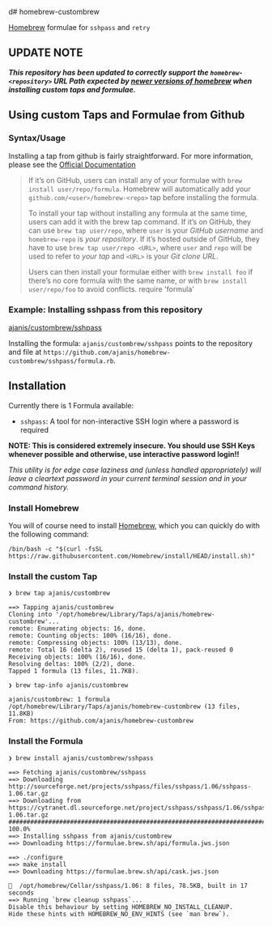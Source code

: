 d# homebrew-custombrew

[Homebrew](https://brew.sh) formulae for `sshpass` and `retry`

## UPDATE NOTE

___This repository has been updated to correctly support the `homebrew-<repository>` URL Path expected by [newer versions of homebrew](https://github.com/Homebrew/brew/releases/latest) when installing custom taps and formulae.___

## Using custom Taps and Formulae from Github

### Syntax/Usage

Installing a tap from github is fairly straightforward.  For more information, please see the [Official Documentation](https://docs.brew.sh/How-to-Create-and-Maintain-a-Tap#installing)

> If it’s on GitHub, users can install any of your formulae with ```brew install user/repo/formula```. Homebrew will automatically add your ```github.com/<user>/homebrew-<repo>``` tap before installing the formula.
>
> To install your tap without installing any formula at the same time, users can add it with the brew tap command. If it’s on GitHub, they can use ```brew tap user/repo```, where `user` is your _GitHub username_ and `homebrew-repo` is _your repository_. If it’s hosted outside of GitHub, they have to use `brew tap user/repo <URL>`, where `user` and `repo` will be used to refer to _your tap_ and `<URL>` is your _Git clone URL_.
>
> Users can then install your formulae either with ```brew install foo``` if there’s no core formula with the same name, or with ```brew install user/repo/foo``` to avoid conflicts.
require 'formula'

### Example: Installing sshpass from this repository

[ajanis/custombrew/sshpass](https://github.com/ajanis/homebrew-custombrew/sshpass/formula.rb)

Installing the formula: ```ajanis/custombrew/sshpass``` points to the repository and file at ```https://github.com/ajanis/homebrew-custombrew/sshpass/formula.rb```.

## Installation

Currently there is 1 Formula available:

- `sshpass`: A tool for non-interactive SSH login where a password is required

__NOTE: This is considered extremely insecure.  You should use SSH Keys whenever possible and otherwise, use interactive password login!!__

  _This utility is for edge case laziness and (unless handled appropriately) will leave a cleartext password in your current terminal session and in your command history._

### Install Homebrew

You will of course need to install [Homebrew](https://brew.sh), which you can quickly do with the following command:

```shell
/bin/bash -c "$(curl -fsSL https://raw.githubusercontent.com/Homebrew/install/HEAD/install.sh)"
```

### Install the custom Tap

```shell
❯ brew tap ajanis/custombrew

==> Tapping ajanis/custombrew
Cloning into '/opt/homebrew/Library/Taps/ajanis/homebrew-custombrew'...
remote: Enumerating objects: 16, done.
remote: Counting objects: 100% (16/16), done.
remote: Compressing objects: 100% (13/13), done.
remote: Total 16 (delta 2), reused 15 (delta 1), pack-reused 0
Receiving objects: 100% (16/16), done.
Resolving deltas: 100% (2/2), done.
Tapped 1 formula (13 files, 11.7KB).
```
```shell
❯ brew tap-info ajanis/custombrew

ajanis/custombrew: 1 formula
/opt/homebrew/Library/Taps/ajanis/homebrew-custombrew (13 files, 11.8KB)
From: https://github.com/ajanis/homebrew-custombrew
```

### Install the Formula

```shell
❯ brew install ajanis/custombrew/sshpass

==> Fetching ajanis/custombrew/sshpass
==> Downloading http://sourceforge.net/projects/sshpass/files/sshpass/1.06/sshpass-1.06.tar.gz
==> Downloading from https://cytranet.dl.sourceforge.net/project/sshpass/sshpass/1.06/sshpass-1.06.tar.gz
######################################################################################################################################################################################################################################################### 100.0%
==> Installing sshpass from ajanis/custombrew
==> Downloading https://formulae.brew.sh/api/formula.jws.json

==> ./configure
==> make install
==> Downloading https://formulae.brew.sh/api/cask.jws.json

🍺  /opt/homebrew/Cellar/sshpass/1.06: 8 files, 78.5KB, built in 17 seconds
==> Running `brew cleanup sshpass`...
Disable this behaviour by setting HOMEBREW_NO_INSTALL_CLEANUP.
Hide these hints with HOMEBREW_NO_ENV_HINTS (see `man brew`).
```
